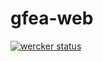 # gfea-web

[![wercker status](https://app.wercker.com/status/c836c715bcf14653bb3bb2e425d1158d/s/master "wercker status")](https://app.wercker.com/project/byKey/c836c715bcf14653bb3bb2e425d1158d)
